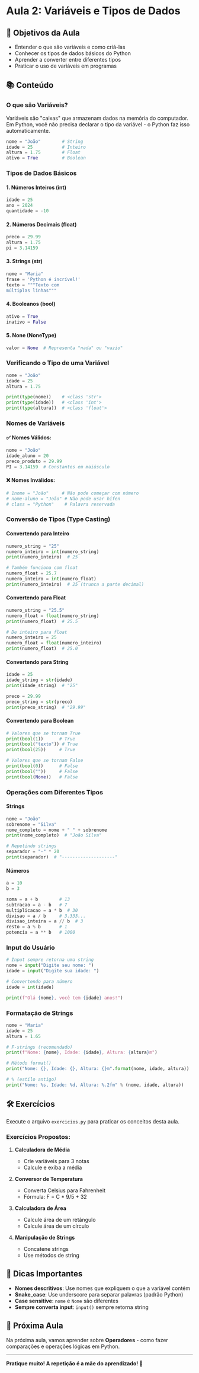 # Aula 2: Variáveis e Tipos de Dados

## 🎯 Objetivos da Aula

- Entender o que são variáveis e como criá-las
- Conhecer os tipos de dados básicos do Python
- Aprender a converter entre diferentes tipos
- Praticar o uso de variáveis em programas

## 📚 Conteúdo

### O que são Variáveis?

Variáveis são "caixas" que armazenam dados na memória do computador. Em Python, você não precisa declarar o tipo da variável - o Python faz isso automaticamente.

```python
nome = "João"        # String
idade = 25           # Inteiro
altura = 1.75        # Float
ativo = True         # Boolean
```

### Tipos de Dados Básicos

#### 1. Números Inteiros (int)
```python
idade = 25
ano = 2024
quantidade = -10
```

#### 2. Números Decimais (float)
```python
preco = 29.99
altura = 1.75
pi = 3.14159
```

#### 3. Strings (str)
```python
nome = "Maria"
frase = 'Python é incrível!'
texto = """Texto com
múltiplas linhas"""
```

#### 4. Booleanos (bool)
```python
ativo = True
inativo = False
```

#### 5. None (NoneType)
```python
valor = None  # Representa "nada" ou "vazio"
```

### Verificando o Tipo de uma Variável

```python
nome = "João"
idade = 25
altura = 1.75

print(type(nome))    # <class 'str'>
print(type(idade))   # <class 'int'>
print(type(altura))  # <class 'float'>
```

### Nomes de Variáveis

#### ✅ Nomes Válidos:
```python
nome = "João"
idade_aluno = 20
preco_produto = 29.99
PI = 3.14159  # Constantes em maiúsculo
```

#### ❌ Nomes Inválidos:
```python
# 1nome = "João"     # Não pode começar com número
# nome-aluno = "João" # Não pode usar hífen
# class = "Python"    # Palavra reservada
```

### Conversão de Tipos (Type Casting)

#### Convertendo para Inteiro
```python
numero_string = "25"
numero_inteiro = int(numero_string)
print(numero_inteiro)  # 25

# Também funciona com float
numero_float = 25.7
numero_inteiro = int(numero_float)
print(numero_inteiro)  # 25 (trunca a parte decimal)
```

#### Convertendo para Float
```python
numero_string = "25.5"
numero_float = float(numero_string)
print(numero_float)  # 25.5

# De inteiro para float
numero_inteiro = 25
numero_float = float(numero_inteiro)
print(numero_float)  # 25.0
```

#### Convertendo para String
```python
idade = 25
idade_string = str(idade)
print(idade_string)  # "25"

preco = 29.99
preco_string = str(preco)
print(preco_string)  # "29.99"
```

#### Convertendo para Boolean
```python
# Valores que se tornam True
print(bool(1))      # True
print(bool("texto")) # True
print(bool(25))     # True

# Valores que se tornam False
print(bool(0))      # False
print(bool(""))     # False
print(bool(None))   # False
```

### Operações com Diferentes Tipos

#### Strings
```python
nome = "João"
sobrenome = "Silva"
nome_completo = nome + " " + sobrenome
print(nome_completo)  # "João Silva"

# Repetindo strings
separador = "-" * 20
print(separador)  # "--------------------"
```

#### Números
```python
a = 10
b = 3

soma = a + b        # 13
subtracao = a - b   # 7
multiplicacao = a * b  # 30
divisao = a / b     # 3.333...
divisao_inteira = a // b  # 3
resto = a % b       # 1
potencia = a ** b   # 1000
```

### Input do Usuário

```python
# Input sempre retorna uma string
nome = input("Digite seu nome: ")
idade = input("Digite sua idade: ")

# Convertendo para número
idade = int(idade)

print(f"Olá {nome}, você tem {idade} anos!")
```

### Formatação de Strings

```python
nome = "Maria"
idade = 25
altura = 1.65

# F-strings (recomendado)
print(f"Nome: {nome}, Idade: {idade}, Altura: {altura}m")

# Método format()
print("Nome: {}, Idade: {}, Altura: {}m".format(nome, idade, altura))

# % (estilo antigo)
print("Nome: %s, Idade: %d, Altura: %.2fm" % (nome, idade, altura))
```

## 🛠️ Exercícios

Execute o arquivo `exercicios.py` para praticar os conceitos desta aula.

### Exercícios Propostos:

1. **Calculadora de Média**
   - Crie variáveis para 3 notas
   - Calcule e exiba a média

2. **Conversor de Temperatura**
   - Converta Celsius para Fahrenheit
   - Fórmula: F = C * 9/5 + 32

3. **Calculadora de Área**
   - Calcule área de um retângulo
   - Calcule área de um círculo

4. **Manipulação de Strings**
   - Concatene strings
   - Use métodos de string

## 📝 Dicas Importantes

- **Nomes descritivos**: Use nomes que expliquem o que a variável contém
- **Snake_case**: Use underscore para separar palavras (padrão Python)
- **Case sensitive**: `nome` e `Nome` são diferentes
- **Sempre converta input**: `input()` sempre retorna string

## 🔗 Próxima Aula

Na próxima aula, vamos aprender sobre **Operadores** - como fazer comparações e operações lógicas em Python.

---

**Pratique muito! A repetição é a mãe do aprendizado! 🐍** 